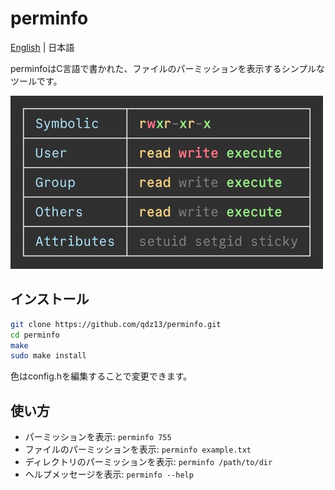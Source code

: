 # perminfo
[English](README.md) | 日本語

perminfoはC言語で書かれた、ファイルのパーミッションを表示するシンプルなツールです。

<img src="preview.jpg" width="500">

## インストール
```sh
git clone https://github.com/qdz13/perminfo.git
cd perminfo
make
sudo make install
```
色はconfig.hを編集することで変更できます。

## 使い方
* パーミッションを表示: `perminfo 755`
* ファイルのパーミッションを表示: `perminfo example.txt`
* ディレクトリのパーミッションを表示: `perminfo /path/to/dir`
* ヘルプメッセージを表示: `perminfo --help`
